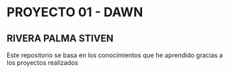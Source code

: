 # PROYECTO 01 - DAWN
## RIVERA PALMA STIVEN

Este repositorio se basa en los conocimientos que he aprendido gracias a los proyectos realizados

